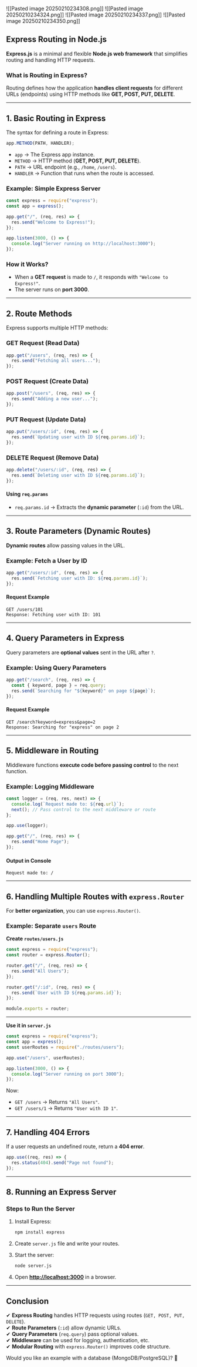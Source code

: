 
![[Pasted image 20250210234308.png]]
![[Pasted image 20250210234324.png]]
![[Pasted image 20250210234337.png]]
![[Pasted image 20250210234350.png]]


## **Express Routing in Node.js**

**Express.js** is a minimal and flexible **Node.js web framework** that simplifies routing and handling HTTP requests.

### **What is Routing in Express?**

Routing defines how the application **handles client requests** for different URLs (endpoints) using HTTP methods like **GET, POST, PUT, DELETE**.

---

## **1. Basic Routing in Express**

The syntax for defining a route in Express:

```js
app.METHOD(PATH, HANDLER);
```

- `app` → The Express app instance.
- `METHOD` → HTTP method (**GET, POST, PUT, DELETE**).
- `PATH` → URL endpoint (e.g., `/home`, `/users`).
- `HANDLER` → Function that runs when the route is accessed.

### **Example: Simple Express Server**

```js
const express = require("express");
const app = express();

app.get("/", (req, res) => {
  res.send("Welcome to Express!");
});

app.listen(3000, () => {
  console.log("Server running on http://localhost:3000");
});
```

### **How it Works?**

- When a **GET request** is made to `/`, it responds with `"Welcome to Express!"`.
- The server runs on **port 3000**.

---

## **2. Route Methods**

Express supports multiple HTTP methods:

### **GET Request (Read Data)**

```js
app.get("/users", (req, res) => {
  res.send("Fetching all users...");
});
```

### **POST Request (Create Data)**

```js
app.post("/users", (req, res) => {
  res.send("Adding a new user...");
});
```

### **PUT Request (Update Data)**

```js
app.put("/users/:id", (req, res) => {
  res.send(`Updating user with ID ${req.params.id}`);
});
```

### **DELETE Request (Remove Data)**

```js
app.delete("/users/:id", (req, res) => {
  res.send(`Deleting user with ID ${req.params.id}`);
});
```

#### **Using `req.params`**

- `req.params.id` → Extracts the **dynamic parameter** (`:id`) from the URL.

---

## **3. Route Parameters (Dynamic Routes)**

**Dynamic routes** allow passing values in the URL.

### **Example: Fetch a User by ID**

```js
app.get("/users/:id", (req, res) => {
  res.send(`Fetching user with ID: ${req.params.id}`);
});
```

#### **Request Example**

```
GET /users/101
Response: Fetching user with ID: 101
```

---

## **4. Query Parameters in Express**

Query parameters are **optional values** sent in the URL after `?`.

### **Example: Using Query Parameters**

```js
app.get("/search", (req, res) => {
  const { keyword, page } = req.query;
  res.send(`Searching for "${keyword}" on page ${page}`);
});
```

#### **Request Example**

```
GET /search?keyword=express&page=2
Response: Searching for "express" on page 2
```

---

## **5. Middleware in Routing**

Middleware functions **execute code before passing control** to the next function.

### **Example: Logging Middleware**

```js
const logger = (req, res, next) => {
  console.log(`Request made to: ${req.url}`);
  next(); // Pass control to the next middleware or route
};

app.use(logger);

app.get("/", (req, res) => {
  res.send("Home Page");
});
```

#### **Output in Console**

```
Request made to: /
```

---

## **6. Handling Multiple Routes with `express.Router`**

For **better organization**, you can use `express.Router()`.

### **Example: Separate `users` Route**

**Create `routes/users.js`**

```js
const express = require("express");
const router = express.Router();

router.get("/", (req, res) => {
  res.send("All Users");
});

router.get("/:id", (req, res) => {
  res.send(`User with ID ${req.params.id}`);
});

module.exports = router;
```

---

**Use it in `server.js`**

```js
const express = require("express");
const app = express();
const userRoutes = require("./routes/users");

app.use("/users", userRoutes);

app.listen(3000, () => {
  console.log("Server running on port 3000");
});
```

Now:

- `GET /users` → Returns `"All Users"`.
- `GET /users/1` → Returns `"User with ID 1"`.

---

## **7. Handling 404 Errors**

If a user requests an undefined route, return a **404 error**.

```js
app.use((req, res) => {
  res.status(404).send("Page not found");
});
```

---

## **8. Running an Express Server**

### **Steps to Run the Server**

1. Install Express:
    
    ```sh
    npm install express
    ```
    
2. Create `server.js` file and write your routes.
3. Start the server:
    
    ```sh
    node server.js
    ```
    
4. Open **[http://localhost:3000](http://localhost:3000/)** in a browser.

---

## **Conclusion**

✔ **Express Routing** handles HTTP requests using routes (`GET, POST, PUT, DELETE`).  
✔ **Route Parameters** (`:id`) allow dynamic URLs.  
✔ **Query Parameters** (`req.query`) pass optional values.  
✔ **Middleware** can be used for logging, authentication, etc.  
✔ **Modular Routing** with `express.Router()` improves code structure.

Would you like an example with a database (MongoDB/PostgreSQL)? 🚀